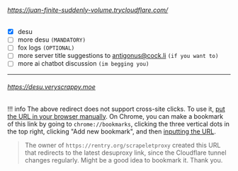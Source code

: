 ###### https://juan-finite-suddenly-volume.trycloudflare.com/
- [x] desu
- [ ] more desu `(MANDATORY)`
- [ ] fox logs `(OPTIONAL)`
- [ ] more server title suggestions to antigonus@cock.li `(if you want to)`
- [ ] more ai chatbot discussion `(im begging you)`
***
###### https://desu.veryscrappy.moe
!!! info The above redirect does not support cross-site clicks. To use it, [put the URL in your browser manually](https://files.catbox.moe/s19kwp.jpg). 
	On Chrome, you can make a bookmark of this link by going to `chrome://bookmarks`, clicking the three vertical dots in the top right, clicking "Add new bookmark", and then [inputting the URL](https://files.catbox.moe/spdn9u.jpg).
>The owner of `https://rentry.org/scrapeletproxy` created this URL that redirects to the latest desuproxy link, since the Cloudflare tunnel changes regularly. Might be a good idea to bookmark it. Thank you.